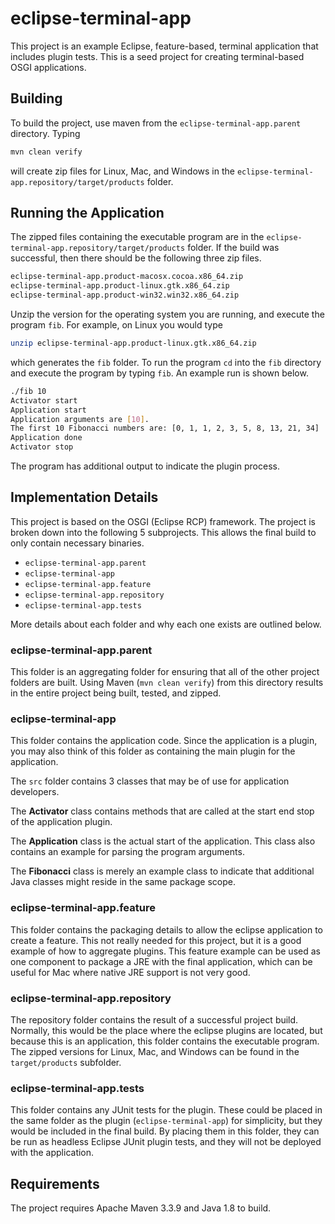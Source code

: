 # eclipse-terminal-app

This project is an example Eclipse, feature-based, terminal
application that includes plugin tests.  This is a seed project for
creating terminal-based OSGI applications.

## Building

To build the project, use maven from the `eclipse-terminal-app.parent`
directory. Typing

```bash
mvn clean verify
```

will create zip files for Linux, Mac, and Windows in the
`eclipse-terminal-app.repository/target/products` folder.

## Running the Application

The zipped files containing the executable program are in the
`eclipse-terminal-app.repository/target/products` folder.  If the
build was successful, then there should be the following three zip
files.

```bash
eclipse-terminal-app.product-macosx.cocoa.x86_64.zip
eclipse-terminal-app.product-linux.gtk.x86_64.zip
eclipse-terminal-app.product-win32.win32.x86_64.zip
```

Unzip the version for the operating system you are running, and
execute the program `fib`.  For example, on Linux you would type

```bash
unzip eclipse-terminal-app.product-linux.gtk.x86_64.zip
```

which generates the `fib` folder.  To run the program `cd` into the
`fib` directory and execute the program by typing `fib`.  An example
run is shown below.

```bash
./fib 10
Activator start
Application start
Application arguments are [10].
The first 10 Fibonacci numbers are: [0, 1, 1, 2, 3, 5, 8, 13, 21, 34]
Application done
Activator stop
```

The program has additional output to indicate the plugin process.

## Implementation Details

This project is based on the OSGI (Eclipse RCP) framework. The project
is broken down into the following 5 subprojects.  This allows the final
build to only contain necessary binaries.

* `eclipse-terminal-app.parent`
* `eclipse-terminal-app`
* `eclipse-terminal-app.feature`
* `eclipse-terminal-app.repository`
* `eclipse-terminal-app.tests`

More details about each folder and why each one exists are outlined
below.

### eclipse-terminal-app.parent

This folder is an aggregating folder for ensuring that all of the
other project folders are built.  Using Maven (`mvn clean verify`)
from this directory results in the entire project being built, tested,
and zipped.

### eclipse-terminal-app

This folder contains the application code.  Since the application is a
plugin, you may also think of this folder as containing the main
plugin for the application.

The `src` folder contains 3 classes that may be of use for application
developers.

The **Activator** class contains methods that are called at the start
end stop of the application plugin.

The **Application** class is the actual start of the application.
This class also contains an example for parsing the program arguments.

The **Fibonacci** class is merely an example class to indicate that
additional Java classes might reside in the same package scope.

### eclipse-terminal-app.feature

This folder contains the packaging details to allow the eclipse
application to create a feature.  This not really needed for this
project, but it is a good example of how to aggregate plugins.  This
feature example can be used as one component to package a JRE with the
final application, which can be useful for Mac where native JRE
support is not very good.

### eclipse-terminal-app.repository

The repository folder contains the result of a successful project
build.  Normally, this would be the place where the eclipse plugins
are located, but because this is an application, this folder contains
the executable program.  The zipped versions for Linux, Mac, and
Windows can be found in the `target/products` subfolder.

### eclipse-terminal-app.tests

This folder contains any JUnit tests for the plugin.  These could be
placed in the same folder as the plugin (`eclipse-terminal-app`) for
simplicity, but they would be included in the final build.  By placing
them in this folder, they can be run as headless Eclipse JUnit plugin
tests, and they will not be deployed with the application.


## Requirements

The project requires Apache Maven 3.3.9 and Java 1.8 to build.

<!--  LocalWords:  OSGI RCP JUnit mvn cd src JRE
 -->
